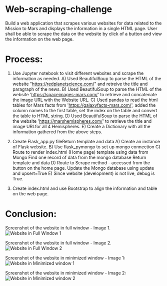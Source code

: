# Web-scraping-challenge
Build a web application that scrapes various websites for data related to the Mission to Mars and displays the information in a single HTML page. User shall be able to scrape the data on the website by click of a button and view the information on the web page.

# Process:
1) Use Jupyter notebook to visit different websites and scrape the information as needed.
  A) Used BeautifulSoup to parse the HTML of the website "https://redplanetscience.com/" and retreive the title and paragraph of the news.
  B) Used BeautifulSoup to parse the HTML of the website 'https://spaceimages-mars.com/' to retrieve and concatenate the image URL with the Website URL.
  C) Used pandas to read the html tables for Mars facts from 'https://galaxyfacts-mars.com/', added the column names to the first table, set the index on the table and convert the table to HTML string.
  D) Used BeautifulSoup to parse the HTML of the website 'https://marshemispheres.com/' to retrieve the title and image URLfor all 4 Hemispheres.
  E) Create a Dictionary with all the information gathered from the above steps.
  
 2) Create Flask_app.py fileReturn template and data
    A) Create an instance of Flask website.
    B) Use flask_pymongo to set up mongo connection
    C) Route to render index.html (Home page) template using data from Mongo
         Find one record of data from the mongo database
         Return template and data
    D) Route to Scrape method - accessed from the button on the home page.
        Update the Mongo database using update and upsert=True
    E) Since website (development) is not live, debug is True.   
    
 3) Create index.html and use Bootstrap to align the information and table on the web page.
     
  

# Conclusion:

Screenshot of the website in full window - Image 1.
![Website in Full Window 1](https://user-images.githubusercontent.com/85588653/133193276-e0c743c1-7042-4ab8-b42f-db1982645c8a.png)

Screenshot of the website in full window - Image 2.
![Website in Full Window 2](https://user-images.githubusercontent.com/85588653/133193368-38551c6a-6093-4af6-ba35-6a8d23a656a2.png)

Screenshot of the website in minimized window - Image 1:
![Website in Minimized window 1](https://user-images.githubusercontent.com/85588653/133193411-39a3e5e8-4524-4b27-9cb1-424a07561740.png)

Screenshot of the website in minimized window - Image 2:
![Website in Minimized window 2](https://user-images.githubusercontent.com/85588653/133193443-6bf8adac-76c6-4c62-92aa-8a34f83bb910.png)



